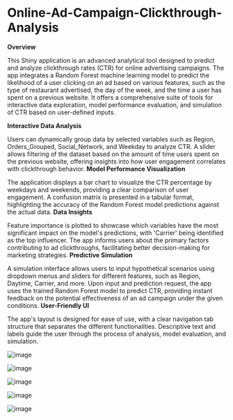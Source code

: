 # Online-Ad-Campaign-Clickthrough-Analysis

**Overview**

This Shiny application is an advanced analytical tool designed to predict and analyze clickthrough rates (CTR) for online advertising campaigns. The app integrates a Random Forest machine learning model to predict the likelihood of a user clicking on an ad based on various features, such as the type of restaurant advertised, the day of the week, and the time a user has spent on a previous website. It offers a comprehensive suite of tools for interactive data exploration, model performance evaluation, and simulation of CTR based on user-defined inputs.


**Interactive Data Analysis**

Users can dynamically group data by selected variables such as Region, Orders_Grouped, Social_Network, and Weekday to analyze CTR.
A slider allows filtering of the dataset based on the amount of time users spent on the previous website, offering insights into how user engagement correlates with clickthrough behavior.
**Model Performance Visualization**

The application displays a bar chart to visualize the CTR percentage by weekdays and weekends, providing a clear comparison of user engagement.
A confusion matrix is presented in a tabular format, highlighting the accuracy of the Random Forest model predictions against the actual data.
**Data Insights**

Feature importance is plotted to showcase which variables have the most significant impact on the model's predictions, with 'Carrier' being identified as the top influencer.
The app informs users about the primary factors contributing to ad clickthroughs, facilitating better decision-making for marketing strategies.
**Predictive Simulation**

A simulation interface allows users to input hypothetical scenarios using dropdown menus and sliders for different features, such as Region, Daytime, Carrier, and more.
Upon input and prediction request, the app uses the trained Random Forest model to predict CTR, providing instant feedback on the potential effectiveness of an ad campaign under the given conditions.
**User-Friendly UI**

The app's layout is designed for ease of use, with a clear navigation tab structure that separates the different functionalities.
Descriptive text and labels guide the user through the process of analysis, model evaluation, and simulation.


![image](https://github.com/N1thin24/Online-Ad-Campaign-Clickthrough-Analysis/assets/107985125/4e124e5b-2a21-42e1-a337-8fcccd0cbe4a)


![image](https://github.com/N1thin24/Online-Ad-Campaign-Clickthrough-Analysis/assets/107985125/d4c994a5-4f01-48d7-bbaf-21fd6c1ec5da)


![image](https://github.com/N1thin24/Online-Ad-Campaign-Clickthrough-Analysis/assets/107985125/2eb30473-0dd2-4045-81d6-12dd8d285197)

![image](https://github.com/N1thin24/Online-Ad-Campaign-Clickthrough-Analysis/assets/107985125/bf3b2be9-aef1-4147-aea3-5984c5d29972)


![image](https://github.com/N1thin24/Online-Ad-Campaign-Clickthrough-Analysis/assets/107985125/4796bd1e-6a15-47c5-8f59-b6bb336dec96)

